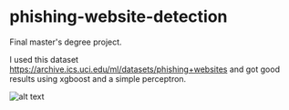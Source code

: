 # phishing-website-detection
Final master's degree project. 

I used this dataset https://archive.ics.uci.edu/ml/datasets/phishing+websites and got good results using xgboost and a simple perceptron.

![alt text](https://github.com/jvicentem/phishing-website-detection/raw/master/accuracy_ranking.png)
